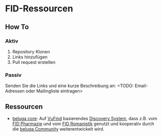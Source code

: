 # FID-Ressourcen
## How To
### Aktiv
1. Repository Klonen
2. Links hinzufügen
3. Pull request erstellen
### Passiv
Senden Sie die Links und eine kurze Beschreibung an: <TODO: Email-Adressen oder Mailingliste eintragen>
## Ressourcen
- [beluga core](https://github.com/beluga-core/core): Auf [VuFind](https://vufind.org) basierendes [Discovery System](https://de.wikipedia.org/wiki/Discovery-System), dass z.B. vom [FID Pharmazie](https://www.pubpharm.de) und vom [FID Romanistik](https://www.fid-romanistik.de) genutzt und kooperativ durch die [beluga Community](https://www.beluga-core.de/) weiterentwickelt wird.
